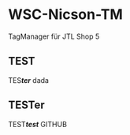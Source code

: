 # WSC-Nicson-TM

TagManager für JTL Shop 5

## TEST

TES***ter*** dada

## TESTer

TEST***test*** GITHUB